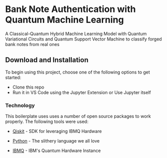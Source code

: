 # Bank Note Authentication with Quantum Machine Learning

A Classical-Quantum Hybrid Machine Learning Model with Quantum Variational Circuits and Quantum Support Vector Machine to classify forged bank notes from real ones

## Download and Installation

To begin using this project, choose one of the following options to get started:
* Clone this repo
* Run it in VS Code using the Jupyter Extension or Use Jupyter itself

### Technology

This boilerplate uses uses a number of open source packages to work properly. The following tools were used:

* [Qiskit] - SDK for leveraging IBMQ Hardware
* [Python] - The slithery language we all love
* [IBMQ] - IBM's Quantum Hardware Instance

   [Qiskit]: <https://qiskit.org/>
   [Python]: <https://www.python.org/m>
   [IBMQ]: <https://quantum-computing.ibm.com/>
